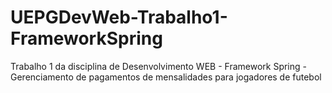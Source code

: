 # UEPGDevWeb-Trabalho1-FrameworkSpring
Trabalho 1 da disciplina de Desenvolvimento WEB - Framework Spring - Gerenciamento de pagamentos de mensalidades para jogadores de futebol
